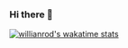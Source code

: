 ### Hi there 👋

<!--
**Sanjimiel/Sanjimiel** is a ✨ _special_ ✨ repository because its `README.md` (this file) appears on your GitHub profile.

Here are some ideas to get you started:

- 🔭 I’m currently working on ...
- 🌱 I’m currently learning ...
- 👯 I’m looking to collaborate on ...
- 🤔 I’m looking for help with ...
- 💬 Ask me about ...
- 📫 How to reach me: ...
- 😄 Pronouns: ...
- ⚡ Fun fact: ...
-->



[![willianrod's wakatime stats](https://github-readme-stats.vercel.app/api/wakatime?username=Sanjimiel)](https://github.com/anuraghazra/github-readme-stats)

